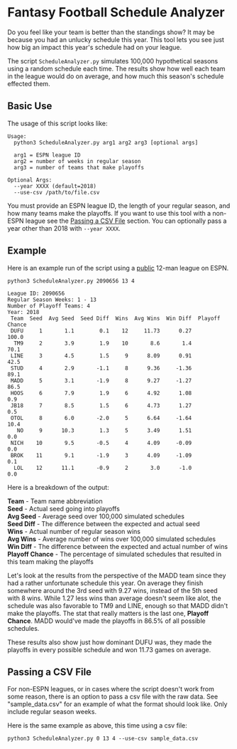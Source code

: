 # Fantasy Football Schedule Analyzer

Do you feel like your team is better than the standings show? It may be because
you had an unlucky schedule this year. This tool lets you see just how big an
impact this year's schedule had on your league.

The script `ScheduleAnalyzer.py` simulates 100,000 hypothetical seasons using
a random schedule each time. The results show how well each team in the league
would do on average, and how much this season's schedule effected them.

## Basic Use

The usage of this script looks like:

```
Usage:
  python3 ScheduleAnalyzer.py arg1 arg2 arg3 [optional args]

  arg1 = ESPN league ID
  arg2 = number of weeks in regular season
  arg3 = number of teams that make playoffs

Optional Args:
  --year XXXX (default=2018)
  --use-csv /path/to/file.csv
```

You must provide an ESPN league ID, the length of your regular season, and
how many teams make the playoffs. If you want to use this tool with a non-ESPN
league see the [Passing a CSV File](#passing-a-csv-file) section. You can optionally
pass a year other than 2018 with `--year XXXX`.

## Example

Here is an example run of the script using a
[public](http://games.espn.com/ffl/standings?leagueId=2090656&seasonId=2018)
12-man league on ESPN.

`python3 ScheduleAnalyzer.py 2090656 13 4`

```
League ID: 2090656
Regular Season Weeks: 1 - 13
Number of Playoff Teams: 4
Year: 2018
 Team  Seed  Avg Seed  Seed Diff  Wins  Avg Wins  Win Diff  Playoff Chance
 DUFU     1       1.1        0.1    12     11.73      0.27           100.0
  TM9     2       3.9        1.9    10       8.6       1.4            70.1
 LINE     3       4.5        1.5     9      8.09      0.91            42.5
 STUD     4       2.9       -1.1     8      9.36     -1.36            89.1
 MADD     5       3.1       -1.9     8      9.27     -1.27            86.5
 HOOS     6       7.9        1.9     6      4.92      1.08             0.9
 JB18     7       8.5        1.5     6      4.73      1.27             0.5
 OTOL     8       6.0       -2.0     5      6.64     -1.64            10.4
   NO     9      10.3        1.3     5      3.49      1.51             0.0
 NICH    10       9.5       -0.5     4      4.09     -0.09             0.0
 BROK    11       9.1       -1.9     3      4.09     -1.09             0.1
  LOL    12      11.1       -0.9     2       3.0      -1.0             0.0
```

Here is a breakdown of the output:

**Team** - Team name abbreviation  
**Seed** - Actual seed going into playoffs  
**Avg Seed** - Average seed over 100,000 simulated schedules  
**Seed Diff** - The difference between the expected and actual seed  
**Wins** - Actual number of regular season wins  
**Avg Wins** - Average number of wins over 100,000 simulated schedules  
**Win Diff** - The difference between the expected and actual number of wins  
**Playoff Chance** - The percentage of simulated schedules that resulted in this
    team making the playoffs  

Let's look at the results from the perspective of the MADD team since they
had a rather unfortunate schedule this year. On average they finish
somewhere around the 3rd seed with 9.27 wins, instead of the 5th seed with 8 wins.
While 1.27 less wins than average doesn't seem like alot, the schedule was also
favorable to TM9 and LINE, enough so that MADD didn't make
the playoffs. The stat that really matters is the last one, **Playoff Chance**.
MADD would've made the playoffs in 86.5% of all possible schedules.

These results also show just how dominant DUFU was, they made the playoffs
in every possible schedule and won 11.73 games on average.

## Passing a CSV File

For non-ESPN leagues, or in cases where the script doesn't work from some
reason, there is an option to pass a csv file with the raw data. See
"sample_data.csv" for an example of what the format should look like. Only
include regular season weeks.

Here is the same example as above, this time using a csv file:

`python3 ScheduleAnalyzer.py 0 13 4 --use-csv sample_data.csv`
